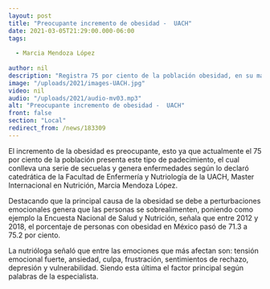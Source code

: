 ```yaml
---
layout: post
title: "Preocupante incremento de obesidad -  UACH"
date: 2021-03-05T21:29:00.000-06:00
tags:
  
  - Marcia Mendoza López
  
author: nil
description: "Registra 75 por ciento de la población obesidad, en su mayoría tiene que ver con perturbaciones emocionales."
image: "/uploads/2021/images-UACH.jpg"
video: nil
audio: "/uploads/2021/audio-mv03.mp3"
alt: "Preocupante incremento de obesidad -  UACH"
front: false
section: "Local"
redirect_from: /news/183309
---
```


El incremento de la obesidad es preocupante, esto ya que actualmente el 75 por ciento de la población  presenta este tipo de padecimiento, el cual conlleva una serie de secuelas y genera enfermedades según lo declaró catedrática de la Facultad de Enfermería y Nutriología de la UACH, Master Internacional en Nutrición, Marcia Mendoza López. 

Destacando que la principal causa de la obesidad se debe a perturbaciones emocionales genera que las personas se sobrealimenten, poniendo como ejemplo la Encuesta Nacional de Salud y Nutrición, señala que entre 2012 y 2018, el porcentaje de personas con obesidad en México pasó de 71.3 a 75.2 por ciento.

La nutrióloga señaló que entre las emociones que más afectan son: tensión emocional fuerte, ansiedad, culpa, frustración, sentimientos de rechazo, depresión y vulnerabilidad. Siendo esta última el factor principal según palabras de la especialista.